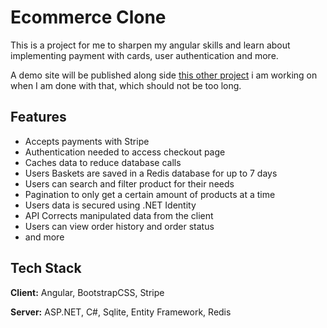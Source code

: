 
# Ecommerce Clone

This is a project for me to sharpen my angular skills and learn about implementing payment with cards, user authentication and more.

A demo site will be published along side [this other project](https://github.com/5laes/dating-app-clone) i am working on when I am done with that, which should not be too long.

## Features

- Accepts payments with Stripe
- Authentication needed to access checkout page
- Caches data to reduce database calls
- Users Baskets are saved in a Redis database for up to 7 days
- Users can search and filter product for their needs
- Pagination to only get a certain amount of products at a time
- Users data is secured using .NET Identity
- API Corrects manipulated data from the client
- Users can view order history and order status
- and more
## Tech Stack

**Client:** Angular, BootstrapCSS, Stripe

**Server:** ASP.NET, C#, Sqlite, Entity Framework, Redis


